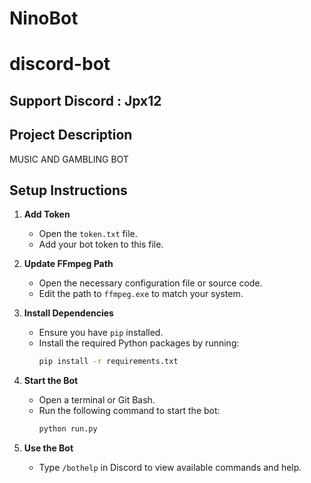 # NinoBot 
# discord-bot
## Support Discord : Jpx12 
## Project Description
MUSIC AND GAMBLING BOT

## Setup Instructions

1. **Add Token**
   - Open the `token.txt` file.
   - Add your bot token to this file.

2. **Update FFmpeg Path**
   - Open the necessary configuration file or source code.
   - Edit the path to `ffmpeg.exe` to match your system.

3. **Install Dependencies**
   - Ensure you have `pip` installed.
   - Install the required Python packages by running:
     ```bash
     pip install -r requirements.txt
     ```

4. **Start the Bot**
   - Open a terminal or Git Bash.
   - Run the following command to start the bot:
     ```bash
     python run.py
     ```

5. **Use the Bot**
   - Type `/bothelp` in Discord to view available commands and help.
